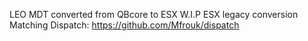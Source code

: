 LEO MDT converted from QBcore to ESX
W.I.P ESX legacy conversion
Matching Dispatch: https://github.com/Mfrouk/dispatch
